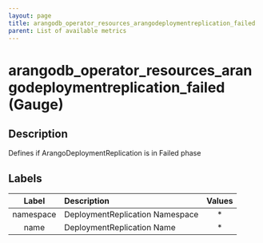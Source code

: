 ```yaml
---
layout: page
title: arangodb_operator_resources_arangodeploymentreplication_failed
parent: List of available metrics
---
```


# arangodb_operator_resources_arangodeploymentreplication_failed (Gauge)

## Description

Defines if ArangoDeploymentReplication is in Failed phase

## Labels

| Label | Description | Values |
|:---:|:--- |:---:|
| namespace | DeploymentReplication Namespace | * |
| name | DeploymentReplication Name | * |
